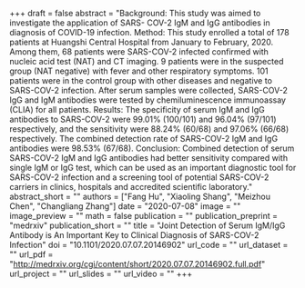 +++
draft = false
abstract = "Background: This study was aimed to investigate the application of SARS- COV-2 IgM and IgG antibodies in diagnosis of COVID-19 infection. Method: This study enrolled a total of 178 patients at Huangshi Central Hospital from January to February, 2020. Among them, 68 patients were SARS-COV-2 infected confirmed with nucleic acid test (NAT) and CT imaging. 9 patients were in the suspected group (NAT negative) with fever and other respiratory symptoms. 101 patients were in the control group with other diseases and negative to SARS-COV-2 infection. After serum samples were collected, SARS-COV-2 IgG and IgM antibodies were tested by chemiluminescence immunoassay (CLIA) for all patients. Results: The specificity of serum IgM and IgG antibodies to SARS-COV-2 were 99.01% (100/101) and 96.04% (97/101) respectively, and the sensitivity were 88.24% (60/68) and 97.06% (66/68) respectively. The combined detection rate of SARS-COV-2 IgM and IgG antibodies were 98.53% (67/68). Conclusion: Combined detection of serum SARS-COV-2 IgM and IgG antibodies had better sensitivity compared with single IgM or IgG test, which can be used as an important diagnostic tool for SARS-COV-2 infection and a screening tool of potential SARS-COV-2 carriers in clinics, hospitals and accredited scientific laboratory."
abstract_short = ""
authors = ["Fang Hu", "Xiaoling Shang", "Meizhou Chen", "Changliang Zhang"]
date = "2020-07-08"
image = ""
image_preview = ""
math = false
publication = ""
publication_preprint = "medrxiv"
publication_short = ""
title = "Joint Detection of Serum IgM/IgG Antibody is An Important Key to Clinical Diagnosis of SARS-COV-2 Infection"
doi = "10.1101/2020.07.07.20146902"
url_code = ""
url_dataset = ""
url_pdf = "http://medrxiv.org/cgi/content/short/2020.07.07.20146902.full.pdf"
url_project = ""
url_slides = ""
url_video = ""
+++